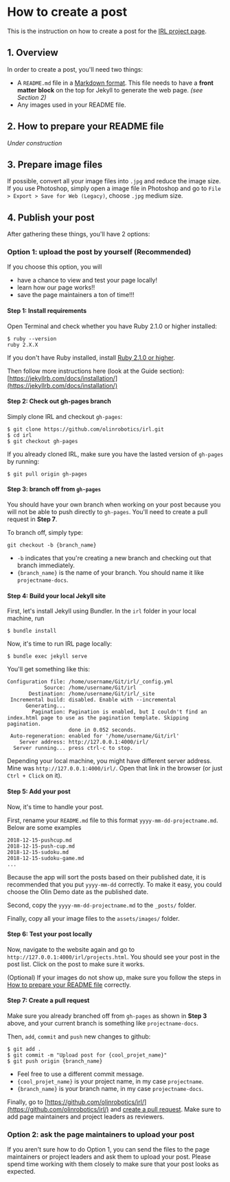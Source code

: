 # How to create a post

This is the instruction on how to create a post for the [IRL project page](https://olinrobotics.github.io/irl/projects.html).

## 1. Overview
In order to create a post, you'll need two things:
- A `README.md` file in a [Markdown format](https://github.com/adam-p/markdown-here/wiki/Markdown-Cheatsheet). This file needs to have a **front matter block** on the top for Jekyll to generate the web page. _(see Section 2)_   
- Any images used in your README file.

## 2. How to prepare your README file
_Under construction_

## 3. Prepare image files
If possible, convert all your image files into `.jpg` and reduce the image size. If you use Photoshop, simply open a image file in Photoshop and go to `File > Export > Save for Web (Legacy)`, choose `.jpg` medium size.

## 4. Publish your post
After gathering these things, you'll have 2 options:
### Option 1: upload the post by yourself (Recommended)
If you choose this option, you will 
- have a chance to view and test your page locally!
- learn how our page works!!
- save the page maintainers a ton of time!!!

#### Step 1: Install requirements
Open Terminal and check whether you have Ruby 2.1.0 or higher installed:
```console
$ ruby --version
ruby 2.X.X
```
If you don't have Ruby installed, install [Ruby 2.1.0 or higher](https://www.ruby-lang.org/en/documentation/installation/).

Then follow more instructions here (look at the Guide section): [https://jekyllrb.com/docs/installation/](https://jekyllrb.com/docs/installation/)

#### Step 2: Check out gh-pages branch
Simply clone IRL and checkout `gh-pages`:
```console
$ git clone https://github.com/olinrobotics/irl.git
$ cd irl
$ git checkout gh-pages
```
If you already cloned IRL, make sure you have the lasted version of `gh-pages` by running:
```console
$ git pull origin gh-pages
```
#### Step 3: branch off from `gh-pages`
You should have your own branch when working on your post because you will not be able to push directly to `gh-pages`. You'll need to create a pull request in **Step 7**.

To branch off, simply type:
```
git checkout -b {branch_name}
```
- `-b` indicates that you're creating a new branch and checking out that branch immediately.
- `{branch_name}` is the name of your branch. You should name it like `projectname-docs`.

#### Step 4: Build your local Jekyll site
First, let's install Jekyll using Bundler. In the `irl` folder in your local machine, run
```console
$ bundle install
```
Now, it's time to run IRL page locally:
```console
$ bundle exec jekyll serve
```
You'll get something like this:
```console
Configuration file: /home/username/Git/irl/_config.yml
            Source: /home/username/Git/irl
       Destination: /home/username/Git/irl/_site
 Incremental build: disabled. Enable with --incremental
      Generating... 
        Pagination: Pagination is enabled, but I couldn't find an index.html page to use as the pagination template. Skipping pagination.
                    done in 0.052 seconds.
 Auto-regeneration: enabled for '/home/username/Git/irl'
    Server address: http://127.0.0.1:4000/irl/
  Server running... press ctrl-c to stop.
```
Depending your local machine, you might have different server address. Mine was `http://127.0.0.1:4000/irl/`. Open that link in the browser (or just `Ctrl + Click` on it).

#### Step 5: Add your post
Now, it's time to handle your post. 

First, rename your `README.md` file to this format `yyyy-mm-dd-projectname.md`. Below are some examples
```console
2018-12-15-pushcup.md
2018-12-15-push-cup.md
2018-12-15-sudoku.md
2018-12-15-sudoku-game.md
...
```
Because the app will sort the posts based on their published date, it is recommended that you put `yyyy-mm-dd` correctly. To make it easy, you could choose the Olin Demo date as the published date. 

Second, copy the `yyyy-mm-dd-projectname.md` to the `_posts/` folder.

Finally, copy all your image files to the `assets/images/` folder.

#### Step 6: Test your post locally
Now, navigate to the website again and go to `http://127.0.0.1:4000/irl/projects.html`. You should see your post in the post list. Click on the post to make sure it works. 

(Optional) If your images do not show up, make sure you follow the steps in [How to prepare your README file](##how-to-prepare-your-readme-file) correctly.

#### Step 7: Create a pull request
Make sure you already branched off from `gh-pages` as shown in **Step 3** above, and your current branch is something like `projectname-docs`.

Then, `add`, `commit` and `push` new changes to github:
```console
$ git add .
$ git commit -m "Upload post for {cool_projet_name}"
$ git push origin {branch_name}
```
- Feel free to use a different commit message. 
- `{cool_projet_name}` is your project name, in my case `projectname`. 
- `{branch_name}` is your branch name, in my case `projectname-docs`.

Finally, go to [https://github.com/olinrobotics/irl/](https://github.com/olinrobotics/irl/) and [create a pull request](https://help.github.com/articles/creating-a-pull-request/). Make sure to add page maintainers and project leaders as reviewers.

### Option 2: ask the page maintainers to upload your post
If you aren't sure how to do Option 1, you can send the files to the page maintainers or project leaders and ask them to upload your post. Please spend time working with them closely to make sure that your post looks as expected.
